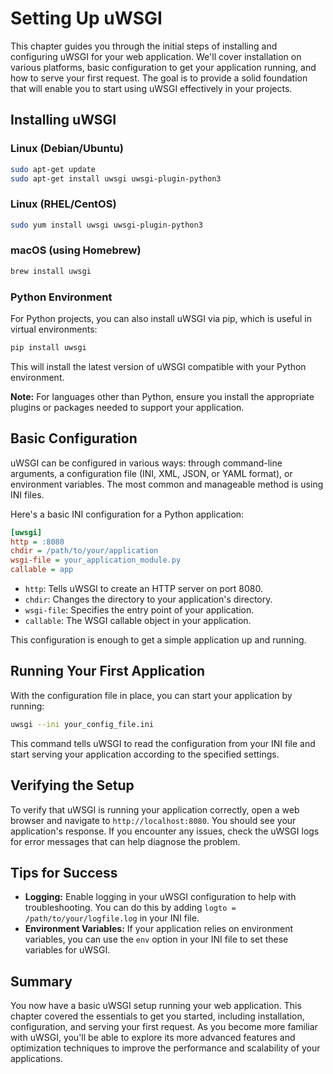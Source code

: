 # Setting Up uWSGI

This chapter guides you through the initial steps of installing and configuring uWSGI for your web application. We'll cover installation on various platforms, basic configuration to get your application running, and how to serve your first request. The goal is to provide a solid foundation that will enable you to start using uWSGI effectively in your projects.

## Installing uWSGI

### Linux (Debian/Ubuntu)

```bash
sudo apt-get update
sudo apt-get install uwsgi uwsgi-plugin-python3
```

### Linux (RHEL/CentOS)

```bash
sudo yum install uwsgi uwsgi-plugin-python3
```

### macOS (using Homebrew)

```bash
brew install uwsgi
```

### Python Environment

For Python projects, you can also install uWSGI via pip, which is useful in virtual environments:

```bash
pip install uwsgi
```

This will install the latest version of uWSGI compatible with your Python environment.

**Note:** For languages other than Python, ensure you install the appropriate plugins or packages needed to support your application.

## Basic Configuration

uWSGI can be configured in various ways: through command-line arguments, a configuration file (INI, XML, JSON, or YAML format), or environment variables. The most common and manageable method is using INI files.

Here's a basic INI configuration for a Python application:

```ini
[uwsgi]
http = :8080
chdir = /path/to/your/application
wsgi-file = your_application_module.py
callable = app
```

- `http`: Tells uWSGI to create an HTTP server on port 8080.
- `chdir`: Changes the directory to your application's directory.
- `wsgi-file`: Specifies the entry point of your application.
- `callable`: The WSGI callable object in your application.

This configuration is enough to get a simple application up and running.

## Running Your First Application

With the configuration file in place, you can start your application by running:

```bash
uwsgi --ini your_config_file.ini
```

This command tells uWSGI to read the configuration from your INI file and start serving your application according to the specified settings.

## Verifying the Setup

To verify that uWSGI is running your application correctly, open a web browser and navigate to `http://localhost:8080`. You should see your application's response. If you encounter any issues, check the uWSGI logs for error messages that can help diagnose the problem.

## Tips for Success

- **Logging:** Enable logging in your uWSGI configuration to help with troubleshooting. You can do this by adding `logto = /path/to/your/logfile.log` in your INI file.
- **Environment Variables:** If your application relies on environment variables, you can use the `env` option in your INI file to set these variables for uWSGI.

## Summary

You now have a basic uWSGI setup running your web application. This chapter covered the essentials to get you started, including installation, configuration, and serving your first request. As you become more familiar with uWSGI, you'll be able to explore its more advanced features and optimization techniques to improve the performance and scalability of your applications.
